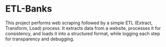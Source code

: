 # ETL-Banks
This project performs web scraping followed by a simple ETL (Extract, Transform, Load) process. It extracts data from a website, processes it for consistency, and loads it into a structured format, while logging each step for transparency and debugging.
